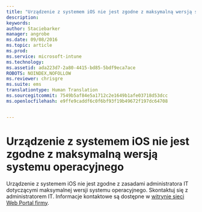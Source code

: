 ```yaml
---
title: "Urządzenie z systemem iOS nie jest zgodne z maksymalną wersją systemu operacyjnego | Microsoft Intune"
description: 
keywords: 
author: Staciebarker
manager: angrobe
ms.date: 09/08/2016
ms.topic: article
ms.prod: 
ms.service: microsoft-intune
ms.technology: 
ms.assetid: ada223d7-2a80-4415-bd85-5bdf9eca7ace
ROBOTS: NOINDEX,NOFOLLOW
ms.reviewer: chrisgre
ms.suite: ems
translationtype: Human Translation
ms.sourcegitcommit: 7549b5af84e5a1712c2e1649b1afe03718d53dcc
ms.openlocfilehash: e9ffe9caddf6c0f6bf93f19b49672f197dc64708


---
```



# Urządzenie z systemem iOS nie jest zgodne z maksymalną wersją systemu operacyjnego

Urządzenie z systemem iOS nie jest zgodne z zasadami administratora IT dotyczącymi maksymalnej wersji systemu operacyjnego. Skontaktuj się z administratorem IT. Informacje kontaktowe są dostępne w [witrynie sieci Web Portal firmy](http://portal.manage.microsoft.com).





<!--HONumber=Sep16_HO2-->


